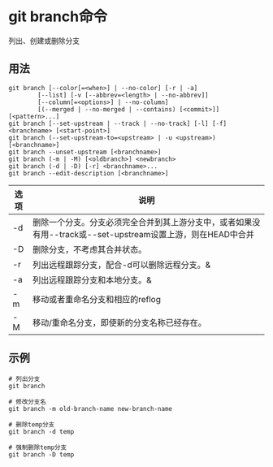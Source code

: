 # git branch命令
列出、创建或删除分支

## 用法
```
git branch [--color[=<when>] | --no-color] [-r | -a]
        [--list] [-v [--abbrev=<length> | --no-abbrev]]
        [--column[=<options>] | --no-column]
        [(--merged | --no-merged | --contains) [<commit>]] [<pattern>...]
git branch [--set-upstream | --track | --no-track] [-l] [-f] <branchname> [<start-point>]
git branch (--set-upstream-to=<upstream> | -u <upstream>) [<branchname>]
git branch --unset-upstream [<branchname>]
git branch (-m | -M) [<oldbranch>] <newbranch>
git branch (-d | -D) [-r] <branchname>...
git branch --edit-description [<branchname>]
```
| 选项 | 说明 |
| ---- | ------------|
| -d   | 删除一个分支。分支必须完全合并到其上游分支中，或者如果没有用--track或--set-upstream设置上游，则在HEAD中合并 |
| -D   | 删除分支，不考虑其合并状态。                                 |
| -r   | 列出远程跟踪分支，配合-d可以删除远程分支。&                  |
| -a   | 列出远程跟踪分支和本地分支。&                                |
| -m   | 移动或者重命名分支和相应的reflog                             |
| -M   | 移动/重命名分支，即使新的分支名称已经存在。                  |

## 示例
```shell
# 列出分支
git branch

# 修改分支名
git branch -m old-branch-name new-branch-name

# 删除temp分支
git branch -d temp

# 强制删除temp分支
git branch -D temp
```
